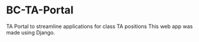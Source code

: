 # BC-TA-Portal
TA Portal to streamline applications for class TA positions
This web app was made using Django. 


